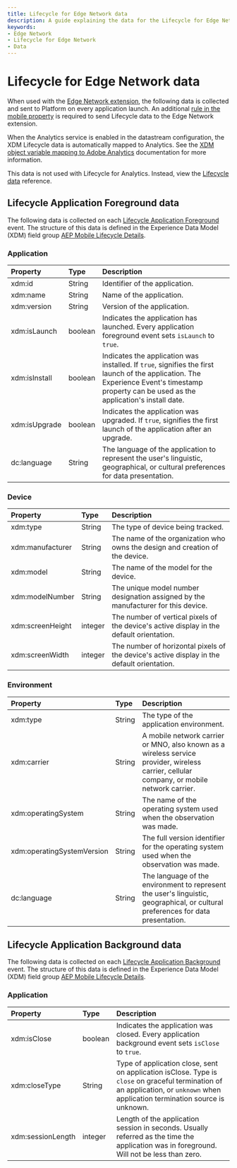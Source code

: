 ```yaml
---
title: Lifecycle for Edge Network data
description: A guide explaining the data for the Lifecycle for Edge Network mobile extension.
keywords:
- Edge Network
- Lifecycle for Edge Network
- Data
---
```


# Lifecycle for Edge Network data

When used with the [Edge Network extension](../edge-network/index.md), the following data is collected and sent to Platform on every application launch. An additional [rule in the mobile property](index.md#configure-a-rule-to-forward-lifecycle-data-to-platform) is required to send Lifecycle data to the Edge Network extension.

When the Analytics service is enabled in the datastream configuration, the XDM Lifecycle data is automatically mapped to Analytics. See the [XDM object variable mapping to Adobe Analytics](https://experienceleague.adobe.com/en/docs/analytics/implementation/aep-edge/xdm-var-mapping) documentation for more information.

<InlineAlert variant="warning" slots="text"/>

This data is not used with Lifecycle for Analytics. Instead, view the [Lifecycle data](../../home/base/mobile-core/lifecycle/metrics.md) reference.

## Lifecycle Application Foreground data

The following data is collected on each [Lifecycle Application Foreground](../../home/base/mobile-core/lifecycle/event-reference.md#lifecycle-application-foreground) event. The structure of this data is defined in the Experience Data Model (XDM) field group [AEP Mobile Lifecycle Details](https://github.com/adobe/xdm/blob/master/docs/reference/adobe/experience/aep-mobile-lifecycle-details.schema.md).

### Application

| **Property** | **Type** | **Description** |
| :--- | :--- | :--- |
| xdm:id | String | Identifier of the application. |
| xdm:name | String | Name of the application. |
| xdm:version | String | Version of the application. |
| xdm:isLaunch | boolean | Indicates the application has launched. Every application foreground event sets `isLaunch` to `true`. |
| xdm:isInstall | boolean | Indicates the application was installed. If `true`, signifies the first launch of the application. The Experience Event's timestamp property can be used as the application's install date. |
| xdm:isUpgrade | boolean | Indicates the application was upgraded. If `true`, signifies the first launch of the application after an upgrade. |
| dc:language | String | The language of the application to represent the user's linguistic, geographical, or cultural preferences for data presentation. |

### Device

| **Property** | **Type** | **Description** |
| :--- | :--- | :--- |
| xdm:type | String | The type of device being tracked. |
| xdm:manufacturer | String | The name of the organization who owns the design and creation of the device. |
| xdm:model | String | The name of the model for the device. |
| xdm:modelNumber | String | The unique model number designation assigned by the manufacturer for this device. |
| xdm:screenHeight | integer | The number of vertical pixels of the device's active display in the default orientation. |
| xdm:screenWidth | integer | The number of horizontal pixels of the device's active display in the default orientation. |

### Environment

| **Property** | **Type** | **Description** |
| :--- | :--- | :--- |
| xdm:type | String | The type of the application environment. |
| xdm:carrier | String | A mobile network carrier or MNO, also known as a wireless service provider, wireless carrier, cellular company, or mobile network carrier. |
| xdm:operatingSystem | String | The name of the operating system used when the observation was made. |
| xdm:operatingSystemVersion | String | The full version identifier for the operating system used when the observation was made. |
| dc:language | String | The language of the environment to represent the user's linguistic, geographical, or cultural preferences for data presentation. |

## Lifecycle Application Background data

The following data is collected on each [Lifecycle Application Background](../../home/base/mobile-core/lifecycle/event-reference.md#lifecycle-application-background) event. The structure of this data is defined in the Experience Data Model (XDM) field group [AEP Mobile Lifecycle Details](https://github.com/adobe/xdm/blob/master/docs/reference/adobe/experience/aep-mobile-lifecycle-details.schema.md).

### Application

| **Property** | **Type** | **Description** |
| :--- | :--- | :--- |
| xdm:isClose | boolean | Indicates the application was closed. Every application background event sets `isClose` to `true`. |
| xdm:closeType | String | Type of application close, sent on application isClose. Type is `close` on graceful termination of an application, or `unknown` when application termination source is unknown. |
| xdm:sessionLength | integer | Length of the application session in seconds. Usually referred as the time the application was in foreground. Will not be less than zero. |
